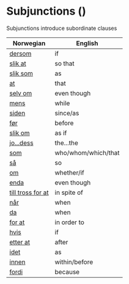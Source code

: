 # Subjunctions (<COUNT>)

Subjunctions introduce subordinate clauses

| Norwegian | English |
| --- | --- |
| [dersom](https://www.ordnett.no/search?language=no&phrase=dersom) | if |
| [slik at](https://www.ordnett.no/search?language=no&phrase=slik%20at) | so that |
| [slik som](https://www.ordnett.no/search?language=no&phrase=slik%20som) | as |
| [at](https://www.ordnett.no/search?language=no&phrase=at) | that |
| [selv om](https://www.ordnett.no/search?language=no&phrase=selv%20om) | even though |
| [mens](https://www.ordnett.no/search?language=no&phrase=mens) | while |
| [siden](https://www.ordnett.no/search?language=no&phrase=siden) | since/as |
| [før](https://www.ordnett.no/search?language=no&phrase=før) | before |
| [slik om](https://www.ordnett.no/search?language=no&phrase=slik%20om) | as if |
| [jo...dess](https://www.ordnett.no/search?language=no&phrase=jo...dess) | the...the |
| [som](https://www.ordnett.no/search?language=no&phrase=som) | who/whom/which/that |
| [så](https://www.ordnett.no/search?language=no&phrase=så) | so |
| [om](https://www.ordnett.no/search?language=no&phrase=om) | whether/if |
| [enda](https://www.ordnett.no/search?language=no&phrase=enda) | even though |
| [till tross for at](https://www.ordnett.no/search?language=no&phrase=till%20tross%20for%20at) | in spite of |
| [når](https://www.ordnett.no/search?language=no&phrase=når) | when |
| [da](https://www.ordnett.no/search?language=no&phrase=da) | when |
| [for at](https://www.ordnett.no/search?language=no&phrase=for%20at) | in order to |
| [hvis](https://www.ordnett.no/search?language=no&phrase=hvis) | if |
| [etter at](https://www.ordnett.no/search?language=no&phrase=etter%20at) | after |
| [idet](https://www.ordnett.no/search?language=no&phrase=idet) | as |
| [innen](https://www.ordnett.no/search?language=no&phrase=innen) | within/before |
| [fordi](https://www.ordnett.no/search?language=no&phrase=fordi) | because |


